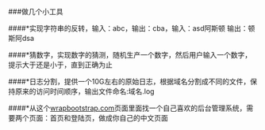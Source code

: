 ###做几个小工具

####*实现字符串的反转，输入：abc，输出：cba，输入：asd阿斯顿 输出：顿斯阿dsa

####*猜数字，实现数字的猜测，随机生产一个数字，然后用户输入一个数字，提示大于还是小于，直到正确为止

####*日志分割，提供一个10G左右的原始日志，根据域名分割成不同的文件，保持原来的访问时间顺序，输出文件命名:域名.log

####*从这个[wrapbootstrap.com](https://wrapbootstrap.com/)页面里面找一个自己喜欢的后台管理系统，需要两个页面：首页和登陆页，做成你自己的中文页面